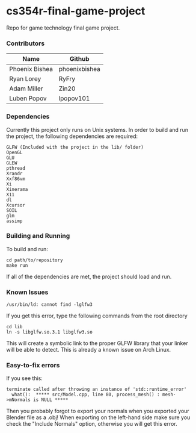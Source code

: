 # cs354r-final-game-project
Repo for game technology final game project.

### Contributors
| Name           | Github         |
|----------------|----------------|
| Phoenix Bishea | phoenixbishea  |
| Ryan Lorey     | RyFry          |
| Adam Miller    | Zin20          |
| Luben Popov    | lpopov101      |

### Dependencies
Currently this project only runs on Unix systems.
In order to build and run the project, the following dependencies are required:
```
GLFW (Included with the project in the lib/ folder)
OpenGL
GLU
GLEW
pthread
Xrandr
Xxf86vm
Xi
Xinerama
X11
dl
Xcursor
SOIL
glm
assimp
```

### Building and Running
To build and run:
```
cd path/to/repository
make run
```
If all of the dependencies are met, the project should load and run.

### Known Issues
```
/usr/bin/ld: cannot find -lglfw3
```
If you get this error, type the following commands from the root directory
```
cd lib
ln -s libglfw.so.3.1 libglfw3.so
```
This will create a symbolic link to the proper GLFW library that your linker will be able to detect.
This is already a known issue on Arch Linux.

### Easy-to-fix errors
If you see this:
```
terminate called after throwing an instance of 'std::runtime_error'
  what():  ***** src/Model.cpp, line 80, process_mesh() : mesh->mNormals is NULL *****
```
Then you probably forgot to export your normals when you exported your Blender file as a .obj!
When exporting on the left-hand side make sure you check the "Include Normals" option, otherwise
you will get this error.